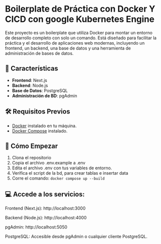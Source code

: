 # Boilerplate de Práctica con Docker Y CICD con google Kubernetes Engine

Este proyecto es un boilerplate que utiliza Docker para montar un entorno de desarrollo completo con solo un comando. Está diseñado para facilitar la práctica y el desarrollo de aplicaciones web modernas, incluyendo un frontend, un backend, una base de datos y una herramienta de administración de bases de datos.

## 🚀 Características

- **Frontend**: Next.js
- **Backend**: Node.js
- **Base de Datos**: PostgreSQL
- **Administración de BD**: pgAdmin

## 🛠️ Requisitos Previos

- [Docker](https://www.docker.com/get-started) instalado en tu máquina.
- [Docker Compose](https://docs.docker.com/compose/install/) instalado.

## 🤔 Cómo Empezar

1. Clona el repositorio
2. Copia el archivo .env.example a .env
3. Edita el archivo .env con tus variables de entorno.
4. Verifica el script de la bd, para crear tablas e insertar data
5. Corre el comando: `docker compose up --build`

## 💻 Accede a los servicios:

Frontend (Next.js): http://localhost:3000

Backend (Node.js): http://localhost:4000

pgAdmin: http://localhost:5050

PostgreSQL: Accesible desde pgAdmin o cualquier cliente PostgreSQL.
 
   
